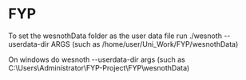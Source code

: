 # FYP

To set the wesnothData folder as the user data file run ./wesnoth --userdata-dir ARGS (such as /home/user/Uni_Work/FYP/wesnothData)

On windows do wesnoth --userdata-dir args (such as C:\Users\Administrator\FYP-Project\FYP\wesnothData)
